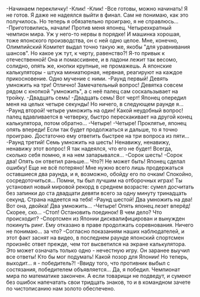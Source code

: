   -Начинаем перекличку!
-Клик!
-Клик!
-Все готовы, можно начинать!
Я не готов. Я даже не надеялся выйти в финал. Сам не понимаю, как это получилось. Но теперь я обязательно проиграю, я не справлюсь...
-Приготовились, начали!
Против меня японец. Четырехкратный чемпион мира. Уж у него-то нервы в порядке! И машинка хорошая, тоже японского производства, он с ней одно целое. Мне, конечно, Олимпийский Комитет выдал точно такую же, якобы "для уравнивания шансов". Но какое уж тут, к черту, равенство?! Я-то привык к отечественной! Она и помассивнее, и в ладони лежит так весомо, солидно, опять же, кнопки крупные, не промажешь. А японские калькуляторы - штука миниатюрная, нервная, реагируют на каждое прикосновение. Одно мучение с ними.
-Раунд первый! Девять умножить на три!
Отлично! Замечательный вопрос! Девятка совсем рядом с кнопкой "умножить", а с неё палец сам соскальзывает на тройку.
-Двадцать семь!
-Двадцать семь!
Вот черт! Японец опередил меня на целых четыре секунды! Но ничего, в следующем раунде я...
-Раунд второй! четыре умножить на один!
Какой неудобный вопрос! палец вдавливается в четверку, быстро перескакивает на другой конец калькулятора, потом обратно...
-Четыре!
-Четыре!
Проклятье, японец опять впереди! Если так будет продолжаться и дальше, то я точно проиграю. Достаточно ему ответить быстрее на три вопроса из пяти...
-Раунд третий! Семь умножить на шесть!
Ненавижу, ненавижу, ненавижу этот вопрос! Я так надеялся, что его не будет! Всегда, сколько себя помню, я на нем запарывался...
-Сорок шесть!
-Сорок два!
Опять он ответил раньше... Что?! Не может быть! Японец сделал ошибку! Еще не всё потеряно! Мне нужно всего лишь продержаться оставшиеся два раунда, и я, возможно, обойду его по очкам! Спокойно, сосредоточиться... Помни, ты был лучшим на отборочных играх! Ты установил новый мировой рекорд в среднем возрасте: сумел досчитать без запинки до ста двадцати девяти всего за одну минуту тринадцать секунд. Страна надеется на тебя!
-Раунд шестой! Два умножить на два!
Вот она, двойка! Два умножить...
-Четыре!
Опять японец лезет вперёд! Скорее, ско...
-Стоп! Остановить поединок!
В чем дело? Что происходит?
-Спортсмен из Японии дисквалифицирован и вынужден покинуть ринг. Ему отказано в праве продолжать соревнования.
Ничего не понимаю... за что?
-Согласно показаниям наших наблюдателей, и этот факт заснят на видео, в последнем раунде японский спортсмен произнёс ответ прежде, чем тот высветился на экране калькулятора. Это может означать только одно - нечестную игру. Он заранее выучил все ответы!
Кто бы мог подумать! Какой позор для Японии! Но теперь, выходит... я - победитель?!
-Ввиду того, что противник выбыл с состязания, победителем объявляется...
Да, я победил. Чемпионат мира по математике закончен. А если товарищи не подведут, и сумеют без ошибок напечатать свои тридцать знаков, то и в командном зачете по чистописанию нам золото обеспечено.      